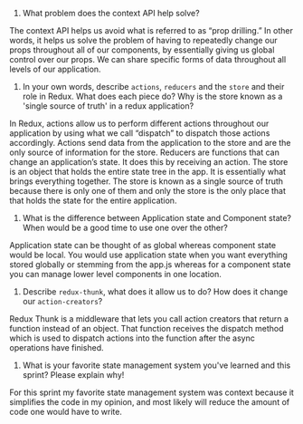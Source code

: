 1. What problem does the context API help solve?

The context API helps us avoid what is referred to as “prop drilling.” In other words, it helps us solve the problem of having to repeatedly change our props throughout all of our components, by essentially giving us global control over our props. We can share specific forms of data throughout all levels of our application.  

1. In your own words, describe `actions`, `reducers` and the `store` and their role in Redux. What does each piece do? Why is the store known as a 'single source of truth' in a redux application?

In Redux, actions allow us to perform different actions throughout our application by using what we call “dispatch” to dispatch those actions accordingly. Actions send data from the application to the store and are the only source of information for the store.
Reducers are functions that can change an application’s state. It does this by receiving an action. 
The store is an object that holds the entire state tree in the app. It is essentially what brings everything together. The store is known as a single source of truth because there is only one of them and only the store is the only place that that holds the state for the entire application.

1. What is the difference between Application state and Component state? When would be a good time to use one over the other?

Application state can be thought of as global whereas component state would be local. You would use application state when you want everything stored globally or stemming from the app.js whereas for a component state you can manage lower level components in one location.

1. Describe `redux-thunk`, what does it allow us to do? How does it change our `action-creators`?

Redux Thunk is a middleware that lets you call action creators that return a function instead of an object. That function receives the dispatch method which is used to dispatch actions into the function after the async operations have finished. 

1. What is your favorite state management system you've learned and this sprint? Please explain why!

For this sprint my favorite state management system was context because it simplifies the code in my opinion, and most likely will reduce the amount of code one would have to write. 
